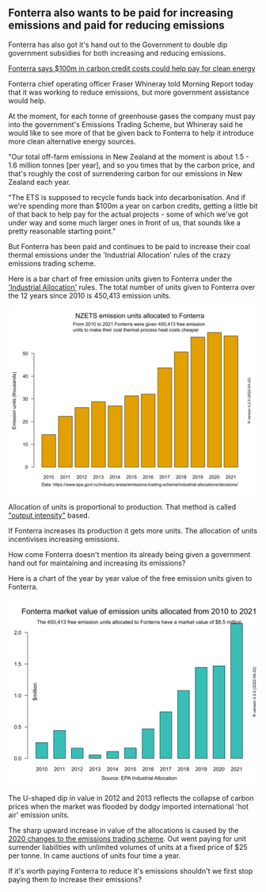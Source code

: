 ## Fonterra also wants to be paid for increasing emissions and paid for reducing emissions 

Fonterra has also got it's hand out to the Government to double dip government subsidies for both increasing and reducing emissions.

[Fonterra says $100m in carbon credit costs could help pay for clean energy](https://www.rnz.co.nz/news/business/490569/fonterra-says-100m-in-carbon-credit-costs-could-help-pay-for-clean-energy)

Fonterra chief operating officer Fraser Whineray told Morning Report today that it was working to reduce emissions, but more government assistance would help.

At the moment, for each tonne of greenhouse gases the company must pay into the government's Emissions Trading Scheme, but Whineray said he would like to see more of that be given back to Fonterra to help it introduce more clean alternative energy sources.

"Our total off-farm emissions in New Zealand at the moment is about 1.5 - 1.6 million tonnes [per year], and so you times that by the carbon price, and that's roughly the cost of surrendering carbon for our emissions in New Zealand each year.

"The ETS is supposed to recycle funds back into decarbonisation. And if we're spending more than $100m a year on carbon credits, getting a little bit of that back to help pay for the actual projects - some of which we've got under way and some much larger ones in front of us, that sounds like a pretty reasonable starting point."

But Fonterra has been paid and continues to be paid to increase their coal thermal emissions under the 'Industrial Allocation' rules of the crazy emissions trading scheme.

Here is a bar chart of free emission units given to Fonterra under the ['Industrial Allocation'](https://www.epa.govt.nz/industry-areas/emissions-trading-scheme/industrial-allocations/) rules. The total number of units given to Fonterra over the 12 years since 2010 is 450,413 emission units.

![](Fonterra-2010-2021-allocations_720-540font11.svg)

Allocation of units is proportional to production. That method is called ["output intensity"](https://en.wikipedia.org/wiki/New_Zealand_Emissions_Trading_Scheme#Allocation_of_NZ_Units_to_trade-exposed_activities) based.

If Fonterra increases its production it gets more units. The allocation of units incentivises increasing emissions.

How come Fonterra doesn't mention its already being given a government hand out for maintaining and increasing its emissions?

Here is a chart of the year by year value of the free emission units given to Fonterra.

![](Fonterra-units-marketvalue-720by540.svg)

The U-shaped dip in value in 2012 and 2013 reflects the collapse of carbon prices when the market was flooded by dodgy imported international 'hot air' emission units.

The sharp upward increase in value of the allocations is caused by the [2020 changes to the emissions trading scheme](https://www.epa.govt.nz/industry-areas/emissions-trading-scheme/changes-to-the-ets/). Out went paying for unit surrender liabilities with unlimited volumes of units at a fixed price of $25 per tonne. In came auctions of units four time a year.

If it's worth paying Fonterra to reduce it's emissions shouldn't we first stop paying them to increase their emissions?
